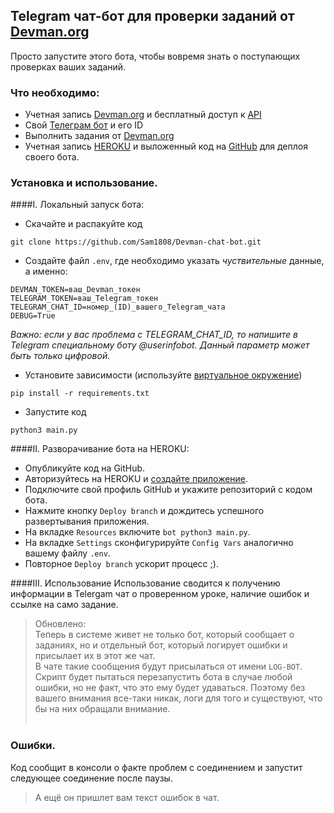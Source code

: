 ## Telegram чат-бот для проверки заданий от [Devman.org](https://dvmn.org/)
Просто запустите этого бота, чтобы вовремя знать о поступающих проверках ваших заданий.  
### Что необходимо: 

- Учетная запись [Devman.org](https://dvmn.org/) и бесплатный доступ к [API](https://dvmn.org/api/docs/)
- Свой [Телеграм бот](https://telegram.me/BotFather) и его ID
- Выполнить задания от [Devman.org](https://dvmn.org/)
- Учетная запись [HEROKU](https://id.heroku.com/login) и выложенный код на [GitHub](https://https://github.com) для деплоя своего бота.

### Установка и использование.

####I. Локальный запуск бота:
- Скачайте и распакуйте код
```
git clone https://github.com/Sam1808/Devman-chat-bot.git
```
- Создайте файл `.env`, где необходимо указать *чуствительные* данные, а именно: 
```
DEVMAN_TOKEN=ваш_Devman_токен
TELEGRAM_TOKEN=ваш_Telegram_токен
TELEGRAM_CHAT_ID=номер_(ID)_вашего_Telegram_чата
DEBUG=True
```
*Важно: если у вас проблема с TELEGRAM_CHAT_ID, то напишите в Telegram специальному боту @userinfobot. Данный параметр может быть только цифровой.*
- Установите зависимости (используйте [виртуальное окружение](https://pythoner.name/documentation/tutorial/venv))
```
pip install -r requirements.txt
```
- Запустите код
```
python3 main.py
```

####II. Разворачивание бота на HEROKU:
- Опубликуйте код на GitHub.
- Авторизуйтесь на HEROKU и [создайте приложение](https://dashboard.heroku.com/new-app?org=personal-apps).  
- Подключите свой профиль GitHub и укажите репозиторий с кодом бота.
- Нажмите кнопку `Deploy branch` и дождитесь успешного развертывания приложения.
- На вкладке `Resources` включите `bot python3 main.py`.
- На вкладке `Settings` сконфигурируйте `Config Vars` аналогично вашему файлу `.env`.
- Повторное `Deploy branch` ускорит процесс ;).

####III. Использование 
Использование сводится к получению информации в Telergam чат о проверенном уроке, наличие ошибок и ссылке на само задание.
>Обновлено:  
> Теперь в системе живет не только бот, который сообщает о заданиях, но и отдельный бот,
> который логирует ошибки и присылает их в этот же чат.  
> В чате такие сообщения будут присылаться от имени `LOG-BOT`.  
> Скрипт будет пытаться перезапустить бота в случае любой ошибки, но не факт, что это ему будет удаваться. 
> Поэтому без вашего внимания все-таки никак, логи для того и существуют, что бы на них обращали внимание.
</br></br>
### Ошибки.
Код сообщит в консоли о факте проблем с соединением и запустит следующее соединение после паузы.
> А ещё он пришлет вам текст ошибок в чат.


